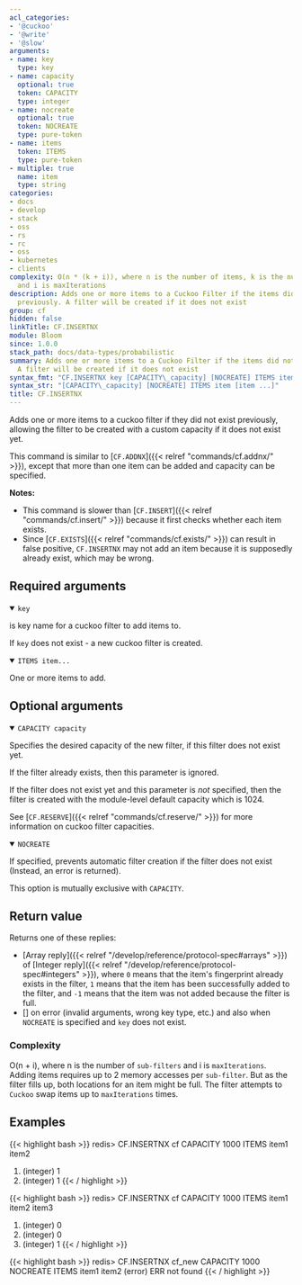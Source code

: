 ```yaml
---
acl_categories:
- '@cuckoo'
- '@write'
- '@slow'
arguments:
- name: key
  type: key
- name: capacity
  optional: true
  token: CAPACITY
  type: integer
- name: nocreate
  optional: true
  token: NOCREATE
  type: pure-token
- name: items
  token: ITEMS
  type: pure-token
- multiple: true
  name: item
  type: string
categories:
- docs
- develop
- stack
- oss
- rs
- rc
- oss
- kubernetes
- clients
complexity: O(n * (k + i)), where n is the number of items, k is the number of sub-filters
  and i is maxIterations
description: Adds one or more items to a Cuckoo Filter if the items did not exist
  previously. A filter will be created if it does not exist
group: cf
hidden: false
linkTitle: CF.INSERTNX
module: Bloom
since: 1.0.0
stack_path: docs/data-types/probabilistic
summary: Adds one or more items to a Cuckoo Filter if the items did not exist previously.
  A filter will be created if it does not exist
syntax_fmt: "CF.INSERTNX key [CAPACITY\_capacity] [NOCREATE] ITEMS item [item ...]"
syntax_str: "[CAPACITY\_capacity] [NOCREATE] ITEMS item [item ...]"
title: CF.INSERTNX
---
```

Adds one or more items to a cuckoo filter if they did not exist previously, allowing the filter to be created with a custom capacity if it does not exist yet.

This command is similar to [`CF.ADDNX`]({{< relref "commands/cf.addnx/" >}}), except that more than one item can be added and capacity can be specified.

<note><b>Notes:</b>

- This command is slower than [`CF.INSERT`]({{< relref "commands/cf.insert/" >}}) because it first checks whether each item exists.
- Since [`CF.EXISTS`]({{< relref "commands/cf.exists/" >}}) can result in false positive, `CF.INSERTNX` may not add an item because it is supposedly already exist, which may be wrong.
    
</note>

## Required arguments

<details open><summary><code>key</code></summary>

is key name for a cuckoo filter to add items to.

If `key` does not exist - a new cuckoo filter is created.
</details>

<details open><summary><code>ITEMS item...</code></summary>

One or more items to add.
</details>

## Optional arguments

<details open><summary><code>CAPACITY capacity</code></summary>
    
Specifies the desired capacity of the new filter, if this filter does not exist yet.
    
If the filter already exists, then this parameter is ignored.
    
If the filter does not exist yet and this parameter is *not* specified, then the filter is created with the module-level default capacity which is 1024.

See [`CF.RESERVE`]({{< relref "commands/cf.reserve/" >}}) for more information on cuckoo filter capacities.
</details>
    
<details open><summary><code>NOCREATE</code></summary>
  
If specified, prevents automatic filter creation if the filter does not exist (Instead, an error is returned).
    
This option is mutually exclusive with `CAPACITY`.
</details>

## Return value

Returns one of these replies:

- [Array reply]({{< relref "/develop/reference/protocol-spec#arrays" >}}) of [Integer reply]({{< relref "/develop/reference/protocol-spec#integers" >}}), where `0` means that the item's fingerprint already exists in the filter, `1` means that the item has been successfully added to the filter, and `-1` means that the item was not added because the filter is full.
- [] on error (invalid arguments, wrong key type, etc.) and also when `NOCREATE` is specified and `key` does not exist.

### Complexity

O(n + i), where n is the number of `sub-filters` and i is `maxIterations`.
Adding items requires up to 2 memory accesses per `sub-filter`.
But as the filter fills up, both locations for an item might be full. The filter attempts to `Cuckoo` swap items up to `maxIterations` times.

## Examples

{{< highlight bash >}}
redis> CF.INSERTNX cf CAPACITY 1000 ITEMS item1 item2 
1) (integer) 1
2) (integer) 1
{{< / highlight >}}

{{< highlight bash >}}
redis> CF.INSERTNX cf CAPACITY 1000 ITEMS item1 item2 item3
1) (integer) 0
2) (integer) 0
3) (integer) 1
{{< / highlight >}}

{{< highlight bash >}}
redis> CF.INSERTNX cf_new CAPACITY 1000 NOCREATE ITEMS item1 item2 
(error) ERR not found
{{< / highlight >}}
